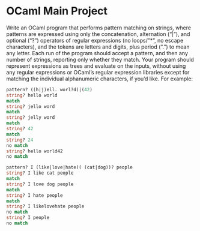 # OCaml Main Project
Write an OCaml program that performs pattern matching on strings, where patterns are expressed using only the concatenation, alternation (“|”), and optional (“?”) operators of regular expressions (no loops/”*”, no escape characters), and the tokens are letters and digits, plus period (“.”) to mean any letter. Each run of the program should accept a pattern, and then any number of strings, reporting only whether they match. Your program should represent expressions as trees and evaluate on the inputs, without using any regular expressions or OCaml’s regular expression libraries except for matching the individual alphanumeric characters, if you’d like. For example:

```OCaml
pattern? ((h|j)ell. worl?d)|(42)
string? hello world
match
string? jello word
match
string? jelly word
match
string? 42
match
string? 24
no match
string? hello world42
no match
```
```OCaml
pattern? I (like|love|hate)( (cat|dog))? people
string? I like cat people
match
string? I love dog people
match
string? I hate people
match
string? I likelovehate people
no match
string? I people
no match
```
